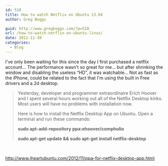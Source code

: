 ```yaml
---
id: 518
title: How to watch Netflix on Ubuntu 13.04
author: Greg Boggs

guid: http://www.gregboggs.com/?p=518
url: /how-to-watch-netflix-on-ubuntu-linux/
date: 2012-11-30
categories:
  - Blog
---
```

I've only been waiting for this since the day I first purchased a netflix account&#8230; The performance wasn't so great for me&#8230; but after shrinking the window and disabling the useless &#8220;HD&#8221;, it was watchable&#8230; Not as fast as the iPhone, could be related to the fact that I'm using the built in Free drivers and a 2d desktop.

> Yesterday, developer and programmer extraordinaire Erich Hoover and I spent several hours working out all of the Netflix Desktop kinks. Most users will have no problems with installation now.
> 
> Here is how to install the Netflix Desktop App on Ubuntu. Open a terminal and run these commands:
> 
> **sudo apt-add-repository ppa:ehoover/compholio**
> 
> **sudo apt-get update && sudo apt-get install netflix-desktop**

&nbsp;

<http://www.iheartubuntu.com/2012/11/ppa-for-netflix-desktop-app.html>